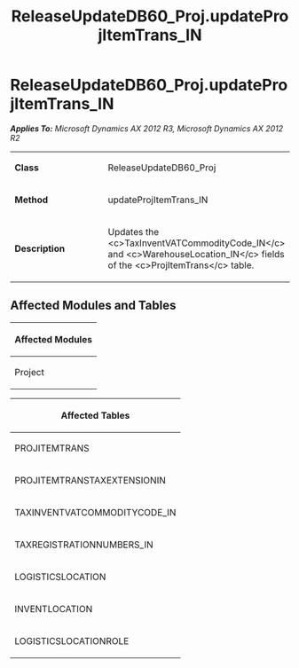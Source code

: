﻿---
title: ReleaseUpdateDB60_Proj.updateProjItemTrans_IN
TOCTitle: ReleaseUpdateDB60_Proj.updateProjItemTrans_IN
ms:assetid: a506cfc7-4a05-c5d1-1e4b-881b09e5e6f4
ms:mtpsurl: https://msdn.microsoft.com/en-us/library/JJ736821(v=AX.60)
ms:contentKeyID: 49710252
ms.date: 05/18/2015
mtps_version: v=AX.60
---

# ReleaseUpdateDB60\_Proj.updateProjItemTrans\_IN 


_**Applies To:** Microsoft Dynamics AX 2012 R3, Microsoft Dynamics AX 2012 R2_

<table>
<colgroup>
<col style="width: 50%" />
<col style="width: 50%" />
</colgroup>
<tbody>
<tr class="odd">
<td><p><strong>Class</strong></p></td>
<td><p>ReleaseUpdateDB60_Proj</p></td>
</tr>
<tr class="even">
<td><p><strong>Method</strong></p></td>
<td><p>updateProjItemTrans_IN</p></td>
</tr>
<tr class="odd">
<td><p><strong>Description</strong></p></td>
<td><p>Updates the &lt;c&gt;TaxInventVATCommodityCode_IN&lt;/c&gt; and &lt;c&gt;WarehouseLocation_IN&lt;/c&gt; fields of the &lt;c&gt;ProjItemTrans&lt;/c&gt; table.</p></td>
</tr>
</tbody>
</table>


## Affected Modules and Tables

<table>
<colgroup>
<col style="width: 100%" />
</colgroup>
<thead>
<tr class="header">
<th><p>Affected Modules</p></th>
</tr>
</thead>
<tbody>
<tr class="odd">
<td><p>Project</p></td>
</tr>
</tbody>
</table>


<table>
<colgroup>
<col style="width: 100%" />
</colgroup>
<thead>
<tr class="header">
<th><p>Affected Tables</p></th>
</tr>
</thead>
<tbody>
<tr class="odd">
<td><p>PROJITEMTRANS</p></td>
</tr>
<tr class="even">
<td><p>PROJITEMTRANSTAXEXTENSIONIN</p></td>
</tr>
<tr class="odd">
<td><p>TAXINVENTVATCOMMODITYCODE_IN</p></td>
</tr>
<tr class="even">
<td><p>TAXREGISTRATIONNUMBERS_IN</p></td>
</tr>
<tr class="odd">
<td><p>LOGISTICSLOCATION</p></td>
</tr>
<tr class="even">
<td><p>INVENTLOCATION</p></td>
</tr>
<tr class="odd">
<td><p>LOGISTICSLOCATIONROLE</p></td>
</tr>
</tbody>
</table>

  


